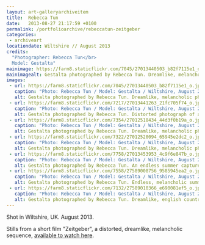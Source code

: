 ```yaml
---
layout: art-galleryarchiveitem
title:  Rebecca Tun
date:   2013-08-27 21:17:59 +0100
permalink: /portfolioarchive/rebeccatun-zeitgeber
categories:
 - archiveart
locationdate: Wiltshire // August 2013
credits:
  "Photographer: Rebecca Tun</br>
  Model: Gestalta"
mainimage: https://farm8.staticflickr.com/7045/27013440503_b82f7115e1_o.jpg
mainimagealt: Gestalta photographed by Rebecca Tun. Dreamlike, melancholic photograph of a woman wearing a white head scarf.
images:
 - url: https://farm8.staticflickr.com/7045/27013440503_b82f7115e1_o.jpg
   caption: "Photo: Rebecca Tun / Model: Gestalta / Wiltshire, August 2013"
   alt: Gestalta photographed by Rebecca Tun. Dreamlike, melancholic photograph of a woman wearing a white head scarf.
 - url: https://farm8.staticflickr.com/7217/27013441263_21fc705f74_o.jpg
   caption: "Photo: Rebecca Tun / Model: Gestalta / Wiltshire, August 2013"
   alt: Gestalta photographed by Rebecca Tun. Distorted photograph of a woman wearing a white head scarf.
 - url: https://farm8.staticflickr.com/7354/27012518434_44d3f0b19a_o.jpg
   caption: "Photo: Rebecca Tun / Model: Gestalta / Wiltshire, August 2013"
   alt: Gestalta photographed by Rebecca Tun. Dreamlike, melancholic photograph of a woman in a white dress
 - url: https://farm8.staticflickr.com/7322/27012520094_65945e2dc2_o.jpg
   caption: "Photo: Rebecca Tun / Model: Gestalta / Wiltshire, August 2013"
   alt: Gestalta photographed by Rebecca Tun. Dreamlike, melancholic photograph of a woman wearing a white head scarf
 - url: https://farm8.staticflickr.com/7758/27013453953_4c9f6e847b_o.jpg
   caption: "Photo: Rebecca Tun / Model: Gestalta / Wiltshire, August 2013"
   alt: Gestalta photographed by Rebecca Tun. An endless summer captured.
 - url: https://farm8.staticflickr.com/7558/27589008756_9585945ea2_o.jpg
   caption: "Photo: Rebecca Tun / Model: Gestalta / Wiltshire, August 2013"
   alt: Gestalta photographed by Rebecca Tun. Endless, melancholic summer.
 - url: https://farm8.staticflickr.com/7132/27589010366_e690081ef5_o.jpg
   caption: "Photo: Rebecca Tun / Model: Gestalta / Wiltshire, August 2013"
   alt: Gestalta photographed by Rebecca Tun. Dreamlike, english countryside setting.
---
```


Shot in Wiltshire, UK. August 2013.

Stills from a short film "Zeitgeber", a distorted, dreamlike, melancholic sequence, <a href="https://vimeo.com/72787861" target="blank">available to watch here</a>.
